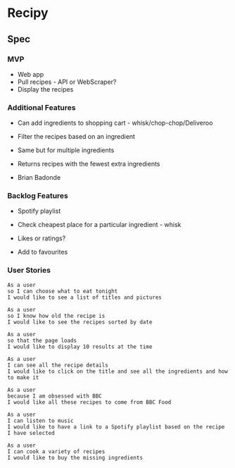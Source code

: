# Recipy

## Spec

### MVP

- Web app
- Pull recipes - API or WebScraper?
- Display the recipes

### Additional Features

- Can add ingredients to shopping cart - whisk/chop-chop/Deliveroo

- Filter the recipes based on an ingredient
- Same but for multiple ingredients
- Returns recipes with the fewest extra ingredients

- Brian Badonde

### Backlog Features

- Spotify playlist

- Check cheapest place for a particular ingredient - whisk
- Likes or ratings?
- Add to favourites

### User Stories

```
As a user 
so I can choose what to eat tonight
I would like to see a list of titles and pictures

As a user 
so I know how old the recipe is
I would like to see the recipes sorted by date 

As a user 
so that the page loads
I would like to display 10 results at the time

As a user
I can see all the recipe details
I would like to click on the title and see all the ingredients and how to make it 

As a user
because I am obsessed with BBC
I would like all these recipes to come from BBC Food

As a user
I can listen to music
I would like to have a link to a Spotify playlist based on the recipe I have selected

As a user
I can cook a variety of recipes
I would like to buy the missing ingredients

```
